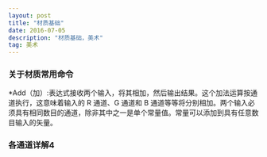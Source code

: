 ```yaml
---
layout: post
title: "材质基础"
date: 2016-07-05
description: "材质基础，美术"
tag: 美术
---  
```

### 关于材质常用命令
*Add（加）:表达式接收两个输入，将其相加，然后输出结果。这个加法运算按通道执行，这意味着输入的 R 通道、G 通道和 B 通道等等将分别相加。两个输入必须具有相同数目的通道，除非其中之一是单个常量值。常量可以添加到具有任意数目输入的矢量。









### 各通道详解4
